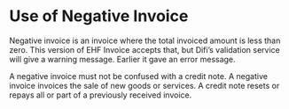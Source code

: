 # Use of Negative Invoice

Negative invoice is an invoice where the total invoiced amount is less than zero. This version of EHF Invoice accepts that, but Difi’s validation service will give a warning message. Earlier it gave an error message.

A negative invoice must not be confused with a credit note. A negative invoice invoices the sale of new goods or services. A credit note resets or repays all or part of a previously received invoice.
